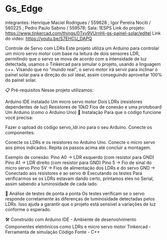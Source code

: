 # Gs_Edge
integrantes: Henrique Maciel Rodrigues / 559628 ; Igor Pereira Nociti / 560225 ; Pedro Paulo Sabino / 559578; Sala: 1ESPS
Link do projeto: https://www.tinkercad.com/things/0Txy9VUrnHi-gs-painel-solar/editel
Link do video: https://youtu.be/S7EHCU_DAPQ


Controle de Servo com LDRs
Este projeto utiliza um Arduino para controlar um micro servo motor com base na leitura de dois sensores LDR, permitindo que o servo se mova de acordo com a intensidade de luz detectada, usamos o Tinkercad para simular o projeto, usando a linguagem c++. Visando que no "mundo real", o servo motor irá servir para inclinar o painel solar para a direção do sol ideal, assim conseguindo aproveitar 100% do painel solar.


📋 Pré-requisitos
Nesse projeto utilizamos:

Arduino IDE instalado
Um micro servo motor
Dois LDRs (resistores dependentes de luz)
Resistores de 10kΩ
Fios de conexão e uma protoboard
Um Arduino (como o Arduino Uno)
🔧 Instalação
Para que o código funcione você precisa:

Fazer o upload do código servo_ldr.ino para o seu Arduino.
Conecte os componentes:

Conecte os LDRs e os resistores no Arduino Uno.
Conecte o micro servo aos pinos indicados.
Repita os passos acima até concluir a montagem.

Exemplo de conexão:
Pino A0 → LDR esquerdo (com resistor para GND)
Pino A1 → LDR direito (com resistor para GND)
Pino 5 → Fio de sinal do micro servo
Pino 5V → Fios de alimentação dos LDRs e do servo
GND → Conectado aos resistores e ao servo
⚙️ Executando os testes
Para verificarmos se os LDRs estavam dando certo, printamos eles no Serial, assim sabendo a luminosidade de cada lado.

🔩 Análise de testes de ponta a ponta
Os testes verificam se o servo responde corretamente às diferenças de luminosidade detectadas pelos LDRs. Isso ajuda a garantir que o projeto está sensível a variações de luz conforme o esperado.

🛠️ Construído com
Arduino IDE - Ambiente de desenvolvimento
Componentes eletrônicos como LDRs e micro servo motor
Tinkercad - Ferramenta de simulação
Código Fonte - C++



